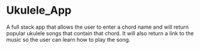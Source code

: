 # Ukulele_App
A full stack app that allows the user to enter a chord name and will return popular ukulele songs that contain that chord. It will also return a link to the music so the user can learn how to play the song.

